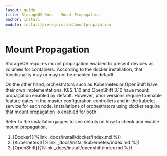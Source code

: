 ```yaml
---
layout: guide
title: StorageOS Docs - Mount Propagation
anchor: install
module: install/prerequisites/mountpropagation
---
```


# Mount Propagation

StorageOS requires mount propagation enabled to present devices as volumes for containers. According to the docker installation, that functionality may or may not be enabled by default. 

On the other hand, orchestrators such as Kubernetes or OpenShift have their own implementations. K8S 1.10 and OpenShift 3.10 have mount propagation enabled by default. 
However, prior versions require to enable feature gates in the master configuration controllers and in the kubelet service for each node. Installations of orchestrators using docker require
that mount propagation is enabled for both.

Refer to the installation pages to see details on how to check and enable mount propagation.

1. [Docker]({%link _docs/install/docker/index.md %})
1. [Kubernetes]({%link _docs/install/kubernetes/index.md %})
1. [OpenShift]({%link _docs/install/openshift/index.md %})
